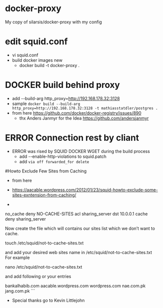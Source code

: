 # docker-proxy
My copy of silarsis/docker-proxy with my config 



# edit squid.conf
* vi squid.conf
* build docker images new
    * docker build  -t docker-proxy .

# DOCKER build behind proxy
* add --build-arg http_proxy=http://192.168.178.32:3128
* sample ```docker build --build-arg http_proxy=http://192.168.178.32:3128 -t mathiasstatdler/postgres .```
* from here  https://github.com/docker/docker-registry/issues/890
    - thx Anders Janmyr for the Idea <https://github.com/andersjanmyr>


# ERROR Connection rest by cliant 
- ERROR was rised by SQUID DOCKER WGET during the build process 
    - add --enable-http-violations  to squid.patch
    - add ``` via off
forwarded_for delete ```


#Howto Exclude Few Sites from Caching
* from here
*  https://aacable.wordpress.com/2012/01/23/squid-howto-exclude-some-sites-exntension-from-caching/

* ``` acl NO-CACHE-SITES dstdomain "/etc/squid/not-to-cache-sites.txt"
no_cache deny NO-CACHE-SITES
acl sharing_server dst 10.0.0.1
cache deny sharing_server

Now create the file which will contains our sites list which we don’t want to cache.

touch /etc/squid/not-to-cache-sites.txt

and add  your desired web sites name in /etc/squid/not-to-cache-sites.txt
For example

nano /etc/squid/not-to-cache-sites.txt


and add following or your entries

bankalhabib.com
aacable.wordpress.com
wordpress.com
nae.com.pk
jang.com.pk ```

- Special thanks go to Kevin Littlejohn 

